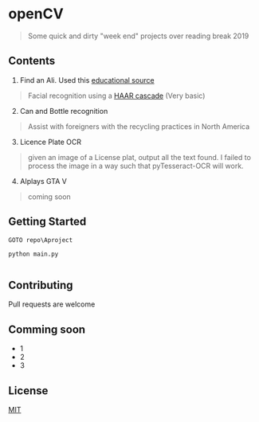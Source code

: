 # openCV
> Some quick and dirty "week end" projects over reading break 2019

## Contents

1. Find an Ali. Used this [educational source](https://pythonprogramming.net/haar-cascade-face-eye-detection-python-opencv-tutorial/?completed=/mog-background-reduction-python-opencv-tutorial/)
> Facial recognition using a [HAAR cascade](https://en.wikipedia.org/wiki/Haar-like_feature) (Very basic)

2. Can and Bottle recognition
> Assist with foreigners with the recycling practices in North America

3. Licence Plate OCR

> given an image of a License plat, output all the text found. 
> I failed to process the image in a way such that pyTesseract-OCR will work. 

4. AIplays GTA V
> coming soon


## Getting Started
```
GOTO repo\Aproject

python main.py  


```








## Contributing
Pull requests are welcome

## Comming soon
+ 1
+ 2
+ 3

## License
[MIT](https://choosealicense.com/licenses/mit/)
